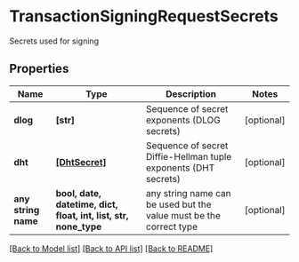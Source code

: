 # TransactionSigningRequestSecrets

Secrets used for signing

## Properties
Name | Type | Description | Notes
------------ | ------------- | ------------- | -------------
**dlog** | **[str]** | Sequence of secret exponents (DLOG secrets) | [optional] 
**dht** | [**[DhtSecret]**](DhtSecret.md) | Sequence of secret Diffie-Hellman tuple exponents (DHT secrets) | [optional] 
**any string name** | **bool, date, datetime, dict, float, int, list, str, none_type** | any string name can be used but the value must be the correct type | [optional]

[[Back to Model list]](../README.md#documentation-for-models) [[Back to API list]](../README.md#documentation-for-api-endpoints) [[Back to README]](../README.md)


